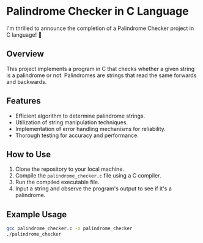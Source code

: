 # Palindrome Checker in C Language

I'm thrilled to announce the completion of a Palindrome Checker project in C language! 🎉

## Overview

This project implements a program in C that checks whether a given string is a palindrome or not. Palindromes are strings that read the same forwards and backwards.

## Features

- Efficient algorithm to determine palindrome strings.
- Utilization of string manipulation techniques.
- Implementation of error handling mechanisms for reliability.
- Thorough testing for accuracy and performance.

## How to Use

1. Clone the repository to your local machine.
2. Compile the `palindrome_checker.c` file using a C compiler.
3. Run the compiled executable file.
4. Input a string and observe the program's output to see if it's a palindrome.

## Example Usage

```bash
gcc palindrome_checker.c -o palindrome_checker
./palindrome_checker
